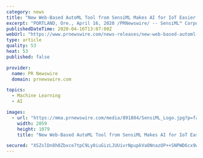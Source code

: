 ```yaml
---
category: news
title: "New Web-Based AutoML Tool from SensiML Makes AI for IoT Easier than Ever"
excerpt: "PORTLAND, Ore., April 16, 2020 /PRNewswire/ -- SensiML™ Corporation, a leading developer of AI tools for building intelligent IoT endpoints, has released a new web-based AutoML tool with a simple but powerful user interface which makes it easier than ever for developers to implement AI for their endpoint IoT applications. This new tool is ..."
publishedDateTime: 2020-04-16T13:07:00Z
webUrl: "https://www.prnewswire.com/news-releases/new-web-based-automl-tool-from-sensiml-makes-ai-for-iot-easier-than-ever-301041756.html"
type: article
quality: 53
heat: 53
published: false

provider:
  name: PR Newswire
  domain: prnewswire.com

topics:
  - Machine Learning
  - AI

images:
  - url: "https://mma.prnewswire.com/media/891804/SensiML_Logo.jpg?p=facebook"
    width: 2059
    height: 1079
    title: "New Web-Based AutoML Tool from SensiML Makes AI for IoT Easier than Ever"

secured: "XSZslDn8h0Zbxce7tpC9Ly0iuGizLJUUivrNpupkVaONnazOP++SNPWD6cx9w++B6+Nj8MSDy8w3izJtxNFgKR+aDxW017zm7T8PYI9Im+DnxjCu5KWv6jra2EoUKYAwWNKeqCPDiuILe2kwO7rMd9mzlGmuvSEr2hY6V7+hkGKnF+wQZGx3micwhgBsQNALzB1bf0mICHtZxMlgrHVwAmQgQb3lkvuhD9GNvCP1gvaK+/nuWTcryD8gn92T+3oRsr1/lK5tOTXdO/WEPrjDk4z3f1u/zeoY4QIgXt7PscM8ihROC+Bkm4kT3l3Cbsg93ePvnxBEz3zx2PhmKW0TPAbNheSTh960ljPy6mE5mDocVU/gpYDjOBT4xP2iFkacZN2gELNdMSGZOSmw5FM6qKDqdgtfgcogxVZIDZNBOmU4Q8/bH335GG7e/WVNUew07R+iWlvgzxNbwWnFQjhqvYoskB4rOmnS9WGMWmEAP80=;KKbJ4iccv43UQsFxx9lKMQ=="
---
```


